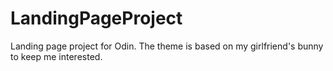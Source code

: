 # LandingPageProject
Landing page project for Odin.
The theme is based on my girlfriend's bunny to keep me interested.
